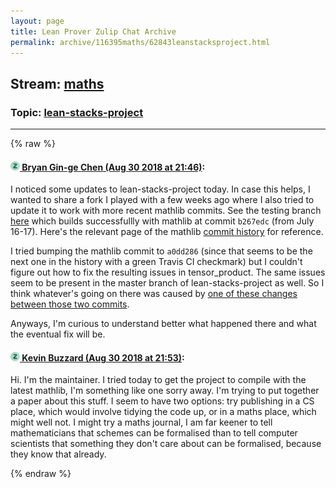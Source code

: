 ```yaml
---
layout: page
title: Lean Prover Zulip Chat Archive 
permalink: archive/116395maths/62843leanstacksproject.html
---
```


## Stream: [maths](index.html)
### Topic: [lean-stacks-project](62843leanstacksproject.html)

---


{% raw %}
#### [![Click to go to Zulip](../../assets/img/zulip2.png) Bryan Gin-ge Chen (Aug 30 2018 at 21:46)](https://leanprover.zulipchat.com/#narrow/stream/116395-maths/topic/lean-stacks-project/near/133081672):
I noticed some updates to lean-stacks-project today. In case this helps, I wanted to share a fork I played with a few weeks ago where I also tried to update it to work with more recent mathlib commits. See the testing branch [here](https://github.com/bryangingechen/lean-stacks-project/tree/testing) which builds successfullly with mathlib at commit `b267edc` (from July 16-17).  Here's the relevant page of the mathlib [commit history](https://github.com/leanprover/mathlib/commits/master?after=86c955eb424b70b493aa5b9594a91a0a14ba462d+139) for reference.

I tried bumping the mathlib commit to `a0dd286` (since that seems to be the next one in the history with a green Travis CI checkmark) but I couldn't figure out how to fix the resulting issues in tensor_product. The same issues seem to be present in the master branch of lean-stacks-project as well. So I think whatever's going on there was caused by [one of these changes between those two commits](https://github.com/leanprover/mathlib/compare/b267edc...a0dd286). 

Anyways, I'm curious to understand better what happened there and what the eventual fix will be.

#### [![Click to go to Zulip](../../assets/img/zulip2.png) Kevin Buzzard (Aug 30 2018 at 21:53)](https://leanprover.zulipchat.com/#narrow/stream/116395-maths/topic/lean-stacks-project/near/133082064):
Hi. I'm the maintainer. I tried today to get the project to compile with the latest mathlib, I'm something like one sorry away. I'm trying to put together a paper about this stuff. I seem to have two options: try publishing in a CS place, which would involve tidying the code up, or in a maths place, which might well not. I might try a maths journal, I am far keener to tell mathematicians that schemes can be formalised than to tell computer scientists that something they don't care about can be formalised, because they know that already.


{% endraw %}
